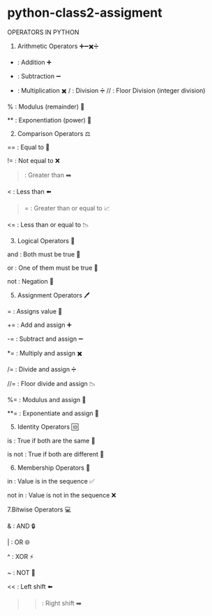 # python-class2-assigment

OPERATORS IN PYTHON

1. Arithmetic Operators  ➕➖✖️➗

+ : Addition ➕
- : Subtraction ➖
* : Multiplication ✖️
/ : Division ➗
// : Floor Division (integer division)

% : Modulus (remainder) 🔢

** : Exponentiation (power) 💪

2. Comparison Operators ⚖️
   
 == : Equal to 🤝

 != : Not equal to ❌

 > : Greater than ➡️

 < : Less than ⬅️

 >= : Greater than or equal to 📈

 <= : Less than or equal to 📉


3. Logical Operators 🤔

and : Both must be true 🔄

or : One of them must be true 🔗

not : Negation 🚫


5. Assignment Operators 🖊️

   
= : Assigns value 💾

+= : Add and assign ➕

-= : Subtract and assign ➖

*= : Multiply and assign ✖️

/= : Divide and assign ➗

//= : Floor divide and assign 📉

%= : Modulus and assign 🔢

**= : Exponentiate and assign 💪

5. Identity Operators 🆔

is : True if both are the same 👫

is not : True if both are different 🚫


6. Membership Operators 🔑
   
in : Value is in the sequence ✅

not in : Value is not in the sequence ❌


7.Bitwise Operators 💻

& : AND 🔒

| : OR 🌐

^ : XOR ⚡

~ : NOT 🚫

<< : Left shift ⬅️

>> : Right shift ➡️

